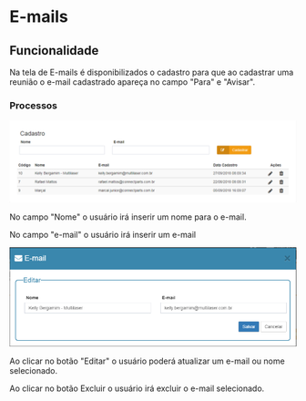 # E-mails

## Funcionalidade

Na tela de E-mails é disponibilizados o cadastro para que ao cadastrar uma reunião o e-mail cadastrado apareça no campo "Para" e "Avisar".

### Processos

![](../../.gitbook/assets/image%20%2818%29.png)

  
No campo "Nome" o usuário irá inserir um nome para o e-mail.

No campo "e-mail" o usuário irá inserir um e-mail

![](../../.gitbook/assets/image%20%2858%29.png)

Ao clicar no botão "Editar" o usuário poderá atualizar um e-mail ou nome selecionado.

Ao clicar no botão Excluir o usuário irá excluir o e-mail selecionado.

